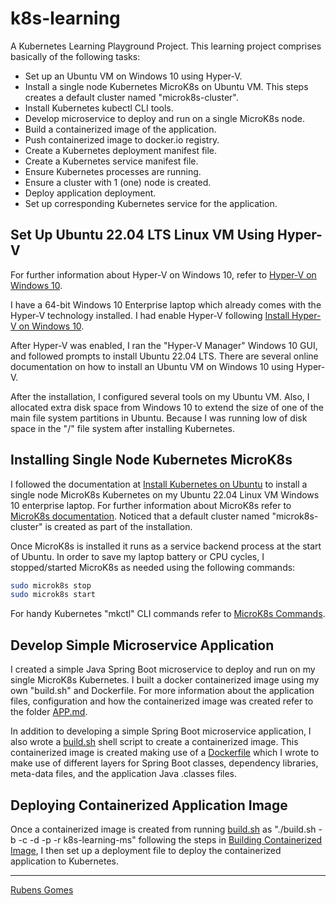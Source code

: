 # k8s-learning

A Kubernetes Learning Playground Project.  This learning project comprises
basically of the following tasks:

- Set up an Ubuntu VM on Windows 10 using Hyper-V.
- Install a single node Kubernetes MicroK8s on Ubuntu VM. This steps creates a
  default cluster named "microk8s-cluster".
- Install Kubernetes kubectl CLI tools.
- Develop microservice to deploy and run on a single MicroK8s node.
- Build a containerized image of the application.
- Push containerized image to docker.io registry.
- Create a Kubernetes deployment manifest file.
- Create a Kubernetes service manifest file.
- Ensure Kubernetes processes are running.
- Ensure a cluster with 1 (one) node is created.
- Deploy application deployment.
- Set up corresponding Kubernetes service for the application.

## Set Up Ubuntu 22.04 LTS Linux VM Using Hyper-V

For further information about Hyper-V on Windows 10, refer to
[Hyper-V on Windows 10](https://learn.microsoft.com/en-us/virtualization/hyper-v-on-windows/?source=recommendations).

I have a 64-bit Windows 10 Enterprise laptop which already comes with the Hyper-V 
technology installed.  I had enable Hyper-V following [Install Hyper-V on Windows 10](https://learn.microsoft.com/en-us/virtualization/hyper-v-on-windows/quick-start/enable-hyper-v).

After Hyper-V was enabled, I ran the "Hyper-V Manager" Windows 10 GUI, and
followed prompts to install Ubuntu 22.04 LTS.  There are several online
documentation on how to install an Ubuntu VM on Windows 10 using Hyper-V.

After the installation, I configured several tools on my Ubuntu VM.  Also, I 
allocated extra disk space from Windows 10 to extend the size of one of the
main file system partitions in Ubuntu.  Because I was running low of disk space
in the "/" file system after installing Kubernetes.

## Installing Single Node Kubernetes MicroK8s

I followed the documentation at
[Install Kubernetes on Ubuntu](https://ubuntu.com/kubernetes/install)
to install a single node MicroK8s Kubernetes on my Ubuntu 22.04 Linux VM 
Windows 10 enterprise laptop. For further information about MicroK8s refer to 
[MicroK8s documentation](https://microk8s.io/docs?_ga=2.10857782.324099204.1668363292-1340609638.1668067881).  Noticed that a
default cluster named "microk8s-cluster" is created as part of the installation.

Once MicroK8s is installed it runs as a service backend process at the start of
Ubuntu.  In order to save my laptop battery or CPU cycles, I stopped/started 
MicroK8s as needed using the following commands:

```bash
sudo microk8s stop
sudo microk8s start
```

For handy Kubernetes "mkctl" CLI commands refer to [MicroK8s Commands](./k8s/README.md).

## Develop Simple Microservice Application

I created a simple Java Spring Boot microservice to deploy and run on my single
MicroK8s Kubernetes.   I built a docker containerized image using my own 
"build.sh" and Dockerfile.  For more information about the application files,
configuration and how the containerized image was created refer to the folder
[APP.md](./APP.md).

In addition to developing a simple Spring Boot microservice application, I also
wrote a [build.sh](./docker/build.sh) shell script to create a containerized
image.  This containerized image is created making use of a 
[Dockerfile](./docker/ctx/Dockerfile) which I wrote to make use of different
layers for Spring Boot classes, dependency libraries, meta-data files, and the
application Java .classes files.

## Deploying Containerized Application Image

Once a containerized image is created from running [build.sh](./docker/build.sh)
as "./build.sh -b -c -d -p -r k8s-learning-ms" following the steps in 
[Building Containerized Image](./docker/README.md), I then set up a deployment
file to deploy the containerized application to Kubernetes.



---
[Rubens Gomes](https://rubensgomes.com/)
